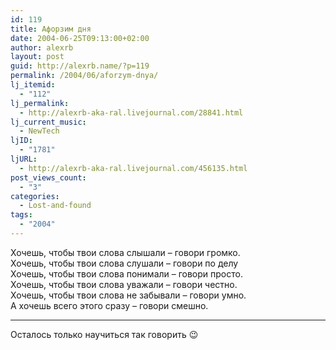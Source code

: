 ```yaml
---
id: 119
title: Афорзим дня
date: 2004-06-25T09:13:00+02:00
author: alexrb
layout: post
guid: http://alexrb.name/?p=119
permalink: /2004/06/aforzym-dnya/
lj_itemid:
  - "112"
lj_permalink:
  - http://alexrb-aka-ral.livejournal.com/28841.html
lj_current_music:
  - NewTech
ljID:
  - "1781"
ljURL:
  - http://alexrb-aka-ral.livejournal.com/456135.html
post_views_count:
  - "3"
categories:
  - Lost-and-found
tags:
  - "2004"
---
```

Хочешь, чтобы твои слова слышали &#8211; говори громко.  
Хочешь, чтобы твои слова слушали &#8211; говори по делу  
Хочешь, чтобы твои слова понимали &#8211; говори просто.  
Хочешь, чтобы твои слова уважали &#8211; говори честно.  
Хочешь, чтобы твои слова не забывали &#8211; говори умно.  
А хочешь всего этого сразу &#8211; говори смешно.

* * *

Осталось только научиться так говорить 😉